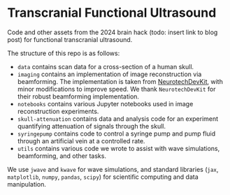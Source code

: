 # Transcranial Functional Ultrasound

Code and other assets from the 2024 brain hack (todo: insert link to blog post) for functional transcranial ultrasound.

The structure of this repo is as follows:
- `data` contains scan data for a cross-section of a human skull.
- `imaging` contains an implementation of image reconstruction via beamforming. The implementation is taken from [NeurotechDevKit](https://github.com/agencyenterprise/neurotechdevkit), with minor modifications to improve speed. We thank `NeurotechDevKit` for their robust beamforming implementation.
- `notebooks` contains various Jupyter notebooks used in image reconstruction experiments.
- `skull-attenuation` contains data and analysis code for an experiment quantifying attenuation of signals through the skull.
- `syringepump` contains code to control a syringe pump and pump fluid through an artificial vein at a controlled rate.
- `utils` contains various code we wrote to assist with wave simulations, beamforming, and other tasks.

We use `jwave` and `kwave` for wave simulations, and standard libraries (`jax`, `matplotlib`, `numpy`, `pandas`, `scipy`) for scientific computing and data manipulation.